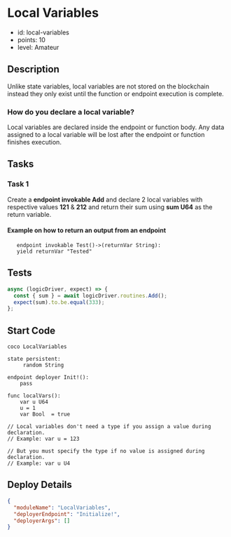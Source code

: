 # Local Variables

- id: local-variables
- points: 10
- level: Amateur

## Description

Unlike state variables, local variables are not stored on the blockchain instead they only exist until the function or endpoint execution is complete.

### How do you declare a local variable?

Local variables are declared inside the endpoint or function body. Any data assigned to a local variable will be lost after the endpoint or function finishes execution.

## Tasks

### Task 1

Create a **endpoint invokable Add** and declare 2 local variables with respective values **121** & **212** and return their sum using **sum U64** as the return variable.

#### Example on how to return an output from an endpoint

```cocolang
   endpoint invokable Test()->(returnVar String):
   yield returnVar "Tested"
```

## Tests

```javascript
async (logicDriver, expect) => {
  const { sum } = await logicDriver.routines.Add();
  expect(sum).to.be.equal(333);
};
```

## Start Code

```cocolang
coco LocalVariables

state persistent:
     random String

endpoint deployer Init!():
    pass

func localVars():
    var u U64
    u = 1
    var Bool  = true

// Local variables don't need a type if you assign a value during declaration.
// Example: var u = 123

// But you must specify the type if no value is assigned during declaration.
// Example: var u U4
```

## Deploy Details

```json
{
  "moduleName": "LocalVariables",
  "deployerEndpoint": "Initialize!",
  "deployerArgs": []
}
```

